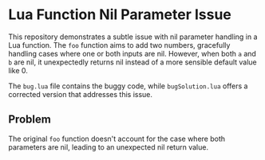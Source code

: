 # Lua Function Nil Parameter Issue

This repository demonstrates a subtle issue with nil parameter handling in a Lua function. The `foo` function aims to add two numbers, gracefully handling cases where one or both inputs are nil. However, when both `a` and `b` are nil, it unexpectedly returns nil instead of a more sensible default value like 0.

The `bug.lua` file contains the buggy code, while `bugSolution.lua` offers a corrected version that addresses this issue.

## Problem
The original `foo` function doesn't account for the case where both parameters are nil, leading to an unexpected nil return value.